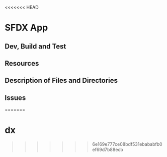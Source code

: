 <<<<<<< HEAD
# SFDX  App

## Dev, Build and Test


## Resources


## Description of Files and Directories


## Issues


=======
# dx
>>>>>>> 6e169e777ce08bdf531ebababfb0ef69d7b88ecb

